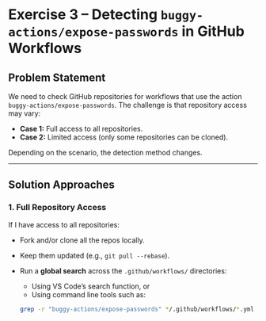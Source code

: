 # Exercise 3 – Detecting `buggy-actions/expose-passwords` in GitHub Workflows

## Problem Statement
We need to check GitHub repositories for workflows that use the action  
`buggy-actions/expose-passwords`. The challenge is that repository access may vary:

- **Case 1:** Full access to all repositories.  
- **Case 2:** Limited access (only some repositories can be cloned).  

Depending on the scenario, the detection method changes.

---

## Solution Approaches

### 1. Full Repository Access
If I have access to all repositories:
- Fork and/or clone all the repos locally.  
- Keep them updated (e.g., `git pull --rebase`).  
- Run a **global search** across the `.github/workflows/` directories:  
  - Using VS Code’s search function, or  
  - Using command line tools such as:

  ```bash
  grep -r "buggy-actions/expose-passwords" */.github/workflows/*.yml

